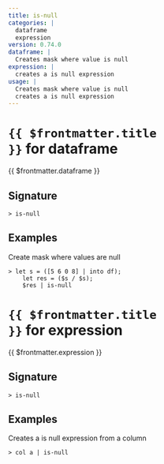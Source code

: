 ```yaml
---
title: is-null
categories: |
  dataframe
  expression
version: 0.74.0
dataframe: |
  Creates mask where value is null
expression: |
  creates a is null expression
usage: |
  Creates mask where value is null
  creates a is null expression
---
```


# <code>{{ $frontmatter.title }}</code> for dataframe

<div class='command-title'>{{ $frontmatter.dataframe }}</div>

## Signature

```> is-null ```

## Examples

Create mask where values are null
```shell
> let s = ([5 6 0 8] | into df);
    let res = ($s / $s);
    $res | is-null
```

# <code>{{ $frontmatter.title }}</code> for expression

<div class='command-title'>{{ $frontmatter.expression }}</div>

## Signature

```> is-null ```

## Examples

Creates a is null expression from a column
```shell
> col a | is-null
```
